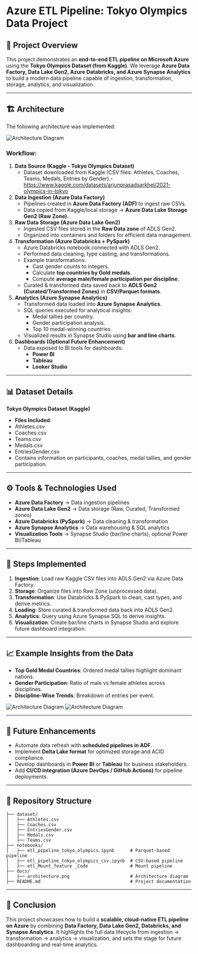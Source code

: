 # Azure ETL Pipeline: Tokyo Olympics Data Project

## 📌 Project Overview

This project demonstrates an **end-to-end ETL pipeline on Microsoft
Azure** using the **Tokyo Olympics Dataset (from Kaggle)**.
We leverage **Azure Data Factory, Data Lake Gen2, Azure Databricks, and
Azure Synapse Analytics** to build a modern data pipeline capable of
ingestion, transformation, storage, analytics, and visualization.

------------------------------------------------------------------------

## 🏗 Architecture

The following architecture was implemented:

![Architecture Diagram](https://github.com/user-attachments/assets/a292fb0c-c204-40d8-aafc-0ffe617ebeb8)


### Workflow:

1.  **Data Source (Kaggle - Tokyo Olympics Dataset)**
    -   Dataset downloaded from Kaggle (CSV files: Athletes, Coaches,
        Teams, Medals, Entries by Gender).-https://www.kaggle.com/datasets/arjunprasadsarkhel/2021-olympics-in-tokyo
2.  **Data Ingestion (Azure Data Factory)**
    -   Pipelines created in **Azure Data Factory (ADF)** to ingest raw
        CSVs.
    -   Data copied from Kaggle/local storage → **Azure Data Lake
        Storage Gen2 (Raw Zone)**.
3.  **Raw Data Storage (Azure Data Lake Gen2)**
    -   Ingested CSV files stored in the **Raw Data zone** of ADLS
        Gen2.
    -   Organized into containers and folders for efficient data
        management.
4.  **Transformation (Azure Databricks + PySpark)**
    -   Azure Databricks notebook connected with ADLS Gen2.
    -   Performed data cleaning, type casting, and transformations.
    -   Example transformations:
        -   Cast gender counts to integers.
        -   Calculate **top countries by Gold medals**.
        -   Compute **average male/female participation per
            discipline**.
    -   Curated & transformed data saved back to **ADLS Gen2
        (Curated/Transformed Zones)** in **CSV/Parquet formats**.
5.  **Analytics (Azure Synapse Analytics)**
    -   Transformed data loaded into **Azure Synapse Analytics**.
    -   SQL queries executed for analytical insights:
        -   Medal tallies per country.
        -   Gender participation analysis.
        -   Top 10 medal-winning countries.
    -   Visualized results in Synapse Studio using **bar and line
        charts**.
6.  **Dashboards (Optional Future Enhancement)**
    -   Data exposed to BI tools for dashboards:
        -   **Power BI**
        -   **Tableau**
        -   **Looker Studio**

------------------------------------------------------------------------

## 📊 Dataset Details

**Tokyo Olympics Dataset (Kaggle)**
- **Files Included**:
- Athletes.csv
- Coaches.csv
- Teams.csv
- Medals.csv
- EntriesGender.csv
- Contains information on participants, coaches, medal tallies, and
gender participation.

------------------------------------------------------------------------

## ⚙️ Tools & Technologies Used

-   **Azure Data Factory** → Data ingestion pipelines
-   **Azure Data Lake Gen2** → Data storage (Raw, Curated, Transformed
    zones)
-   **Azure Databricks (PySpark)** → Data cleaning & transformation
-   **Azure Synapse Analytics** → Data warehousing & SQL analytics
-   **Visualization Tools** → Synapse Studio (bar/line charts), optional
    Power BI/Tableau

------------------------------------------------------------------------

## 🚀 Steps Implemented

1.  **Ingestion**: Load raw Kaggle CSV files into ADLS Gen2 via Azure
    Data Factory.
2.  **Storage**: Organize files into Raw Zone (unprocessed data).
3.  **Transformation**: Use Databricks & PySpark to clean, cast types,
    and derive metrics.
4.  **Loading**: Store curated & transformed data back into ADLS Gen2.
5.  **Analytics**: Query using Azure Synapse SQL to derive insights.
6.  **Visualization**: Create bar/line charts in Synapse Studio and
    explore future dashboard integration.

------------------------------------------------------------------------

## 📈 Example Insights from the Data

-   **Top Gold Medal Countries**: Ordered medal tallies highlight
    dominant nations.
-   **Gender Participation**: Ratio of male vs female athletes across
    disciplines.
-   **Discipline-Wise Trends**: Breakdown of entries per event.

![Architecture Diagram](https://github.com/user-attachments/assets/9101d7de-5a75-495e-8523-479837ba24cb)
![Architecture Diagram](https://github.com/user-attachments/assets/e7397d57-38ab-4510-87be-6e473c6e5b8e)



------------------------------------------------------------------------

## 🔮 Future Enhancements

-   Automate data refresh with **scheduled pipelines in ADF**.
-   Implement **Delta Lake format** for optimized storage and ACID
    compliance.
-   Develop dashboards in **Power BI** or **Tableau** for business
    stakeholders.
-   Add **CI/CD integration (Azure DevOps / GitHub Actions)** for
    pipeline deployments.

------------------------------------------------------------------------

## 📂 Repository Structure
    ├── dataset/ 
    │   ├── Athletes.csv 
    │   ├── Coaches.csv 
    │   ├── EntriesGender.csv 
    │   ├── Medals.csv 
    │   ├── Teams.csv 
    ├── notebooks/  
    │   ├── etl_pipeline_tokyo_olympics.ipynb      # Parquet-based pipeline  
    │   ├── etl_pipeline_tokyo_olympics_csv.ipynb  # CSV-based pipeline  
    │   ├── etl_Mount_feature _Code                # Mount pipeline
    ├── docs/  
    │   ├── architecture.png                       # Architecture diagram  
    ├── README.md                                  # Project documentation  

------------------------------------------------------------------------

## 🙌 Conclusion

This project showcases how to build a **scalable, cloud-native ETL
pipeline on Azure** by combining **Data Factory, Data Lake Gen2,
Databricks, and Synapse Analytics**.
It highlights the full data lifecycle from ingestion → transformation →
analytics → visualization, and sets the stage for future dashboarding
and real-time analytics.
